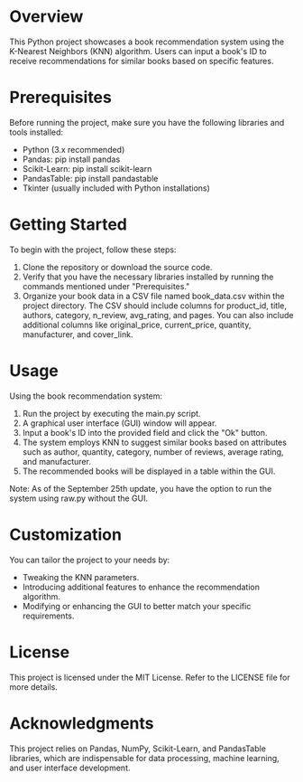 # Overview
This Python project showcases a book recommendation system using the K-Nearest Neighbors (KNN) algorithm. Users can input a book's ID to receive recommendations for similar books based on specific features.

# Prerequisites
Before running the project, make sure you have the following libraries and tools installed:
- Python (3.x recommended)
- Pandas: pip install pandas
- Scikit-Learn: pip install scikit-learn
- PandasTable: pip install pandastable
- Tkinter (usually included with Python installations)

# Getting Started
To begin with the project, follow these steps:
1. Clone the repository or download the source code.
2. Verify that you have the necessary libraries installed by running the commands mentioned under "Prerequisites."
3. Organize your book data in a CSV file named book_data.csv within the project directory. The CSV should include columns for product_id, title, authors, category, n_review, avg_rating, and pages. You can also include additional columns like original_price, current_price, quantity, manufacturer, and cover_link.

# Usage
Using the book recommendation system:
1. Run the project by executing the main.py script.
2. A graphical user interface (GUI) window will appear.
3. Input a book's ID into the provided field and click the "Ok" button.
4. The system employs KNN to suggest similar books based on attributes such as author, quantity, category, number of reviews, average rating, and manufacturer.
5. The recommended books will be displayed in a table within the GUI.

Note: As of the September 25th update, you have the option to run the system using raw.py without the GUI.

# Customization
You can tailor the project to your needs by:
- Tweaking the KNN parameters.
- Introducing additional features to enhance the recommendation algorithm.
- Modifying or enhancing the GUI to better match your specific requirements.

# License
This project is licensed under the MIT License.
Refer to the LICENSE file for more details.

# Acknowledgments
This project relies on Pandas, NumPy, Scikit-Learn, and PandasTable libraries, which are indispensable for data processing, machine learning, and user interface development.
